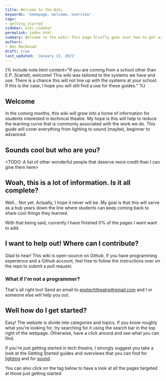 ```yaml
---
title: Welcome to the Wiki
keywords: 'homepage, welcome, overview'
tags:
- getting_started
sidebar: wiki_sidebar
permalink: index.html
summary: Welcome to the wiki! This page briefly goes over how to get around the website. Other topics will provide more in depth information.
authors:
- Ben MacDonad
draft: true
last_updated: 'January 13, 2021'
---
```


{% include note.html content="If you are coming from a school other than E.P. Scarlett, welcome! This wiki was tailored to the systems we have and use. There is a chance this will not line up with the systems at your school. If this is the case, I hope you will still find a use for these guides." %}

## Welcome

In the coming months, this wiki will grow into a home of information for students interested in technical theatre. My hope is this will help to reduce the learning curve that is commonly associated with the work we do. This guide will cover everything from lighting to sound (maybe), beginner to advanced.

## Sounds cool but who are you?


<TODO: A list of other wonderful people that deserve more credit than I can give them here>

## Woah, this is a lot of information. Is it all complete?

Well... Not yet. Actually, I hope it never will be. My goal is that this will serve as a hub years down the line where students can keep coming back to share cool things they learned.

With that being said, currently I have finished 0% of the pages I want want to add.

## I want to help out! Where can I contribute?

Glad to hear! This wiki is open-source on Github. If you have programming experience and a Github account, feel free to follow the instructions over on the repo to submit a pull request.

### What if I'm not a programmer?

That's all right too! Send an email to [epstechtheatre@gmail.com](mailto:epstechtheatre@gmail.com) and I or someone else will help you out.

## Well how do I get started?

Easy! The website is divide into categories and topics. If you know roughly what you're looking for, try searching for it using the search bar in the top right of the webpage. Otherwise, have a click around and see what you can find. 

If you're just getting started in tech theatre, I strongly suggest you take a look at the Getting Started guides and overviews that you can find for [lighting](Lighting_landing_page) and for [sound](Sound_landing_page).

You can also click on the tag below to have a look at all the pages targeted at those just getting started
